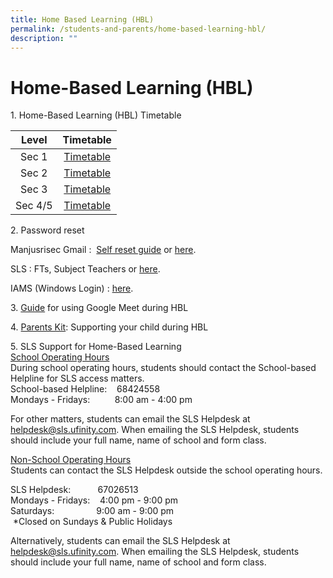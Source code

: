 ```yaml
---
title: Home Based Learning (HBL)
permalink: /students-and-parents/home-based-learning-hbl/
description: ""
---
```

# Home-Based Learning (HBL)

1\. Home-Based Learning (HBL) Timetable

|  Level  | Timetable |
|:-------:|:---------:|
|  Sec 1  | <a href="/files/Hbl/2022%20Sem%202%20BL%20Timetable_v3%20-%20Sec%201.pdf" target="_blank">Timetable</a>  |
|   Sec 2 |  <a href="/files/Hbl/2022%20Sem%202%20BL%20Timetable_v3%20-%20Sec%202.pdf" target="_blank">Timetable</a> |
|   Sec 3 |  <a href="/files/Hbl/2022%20Sem%202%20BL%20Timetable_v3%20-%20Sec%203.pdf" target="_blank">Timetable</a> |
| Sec 4/5 |  <a href="/files/Hbl/2022%20Sem%202%20BL%20Timetable_v3%20-%20Sec%204.pdf" target="_blank">Timetable</a> |

2\. Password reset

Manjusrisec Gmail :  <a href="/images/Students%20and%20Parents/Gmail%20Password%20Reset%20Using%20Mobile%20Phone.jpg" target="_blank">Self reset guide</a> or <a href="https://form.gov.sg/#!/5d01dc550816b400111ce980" target="_blank">here</a>.

SLS : FTs, Subject Teachers or <a href="https://form.gov.sg/#!/5d01dc550816b400111ce980" target="_blank">here</a>.  

IAMS (Windows Login) : <a href="https://form.gov.sg/#!/5d01dc550816b400111ce980" target="_blank">here</a>.

  

3. [Guide](https://manjusrisec.moe.edu.sg/qql/slot/u165/docs/students_parents/HBL/2.2.%20Use%20Google%20Meet%20for%20HBL%20(student).pdf) for using Google Meet during HBL

  

4. [Parents Kit](https://manjusrisec.moe.edu.sg/qql/slot/u165/docs/students_parents/HBL/Parent%20Kit%20-%20Supporting%20your%20child%20during%20Full%20HBL.pdf): Supporting your child during HBL

  

5\. SLS Support for Home-Based Learning   
<u>School Operating Hours</u>   
During school operating hours, students should contact the School-based Helpline for SLS access matters.    
School-based Helpline:    68424558   
Mondays - Fridays:          8:00 am - 4:00 pm

  

For other matters, students can email the SLS Helpdesk at helpdesk@sls.ufinity.com. When emailing the SLS Helpdesk, students should include your full name, name of school and form class.

  
<u>Non-School Operating Hours</u>   
Students can contact the SLS Helpdesk outside the school operating hours.

SLS Helpdesk:           67026513   
Mondays - Fridays:    4:00 pm - 9:00 pm   
Saturdays:                 9:00 am - 9:00 pm   
 \*Closed on Sundays & Public Holidays


Alternatively, students can email the SLS Helpdesk at helpdesk@sls.ufinity.com. When emailing the SLS Helpdesk, students should include your full name, name of school and form class.